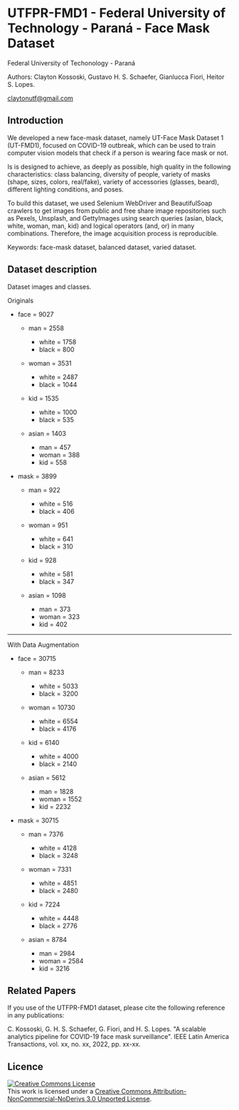 # UTFPR-FMD1 - Federal University of Technology - Paraná - Face Mask Dataset


Federal University of Techonology - Paraná

Authors: Clayton Kossoski, Gustavo H. S. Schaefer, Gianlucca Fiori, Heitor S. Lopes.

claytonutf@gmail.com


## Introduction

We developed a new face-mask dataset, namely UT-Face Mask Dataset 1 (UT-FMD1), focused on COVID-19 outbreak, which can be used to train computer vision models that check if a person is wearing face mask or not.

Is is designed to achieve, as deeply as possible, high quality in the following characteristics: class balancing, diversity of
people, variety of masks (shape, sizes, colors, real/fake), variety of accessories (glasses, beard), different lighting conditions, and poses.

To build this dataset, we used Selenium WebDriver and BeautifulSoap crawlers to get images from public and free share image repositories such as Pexels, Unsplash, and GettyImages using search queries (asian, black, white, woman, man, kid) and logical operators (and, or) in many combinations. Therefore, the image acquisition process is reproducible.

Keywords: face-mask dataset, balanced dataset, varied dataset.


## Dataset description

Dataset images and classes.

Originals

- face = 9027
    - man = 2558
        - white = 1758
        - black = 800

    - woman = 3531
        - white = 2487
        - black = 1044

    - kid = 1535
        - white = 1000
        - black = 535

    - asian = 1403
        - man = 457
        - woman = 388
        - kid = 558
 

- mask = 3899
    - man = 922
        - white = 516
        - black  = 406

    - woman = 951
        - white = 641
        - black = 310

    - kid = 928
        - white = 581
        - black = 347

    - asian = 1098
        - man = 373
        - woman = 323
        - kid = 402

-----------------------------------------

With Data Augmentation

- face = 30715
    - man = 8233
        - white = 5033    
        - black = 3200     

    - woman = 10730 
        - white = 6554    
        - black = 4176     

    - kid = 6140
        - white = 4000    
        - black = 2140     

    - asian = 5612
        - man = 1828     
        - woman = 1552    
        - kid = 2232    
 

- mask = 30715
    - man = 7376
        - white = 4128     
        - black  = 3248     

    - woman = 7331
        - white = 4851     
        - black = 2480      

    - kid = 7224
        - white = 4448     
        - black = 2776      

    - asian = 8784 
        - man =  2984     
        - woman = 2584     
        - kid = 3216    


## Related Papers

If you use of the UTFPR-FMD1 dataset, please cite the following reference in any publications:

C. Kossoski, G. H. S. Schaefer, G. Fiori, and H. S. Lopes. "A scalable analytics pipeline for COVID-19 face mask surveillance". IEEE Latin America Transactions, vol. xx, no. xx, 2022, pp. xx-xx. 


## Licence

<a rel="license" href="http://creativecommons.org/licenses/by-nc-nd/3.0/"><img alt="Creative Commons License" style="border-width:0" src="https://i.creativecommons.org/l/by-nc-nd/3.0/88x31.png" /></a><br />This work is licensed under a <a rel="license" href="http://creativecommons.org/licenses/by-nc-nd/3.0/">Creative Commons Attribution-NonCommercial-NoDerivs 3.0 Unported License</a>.
